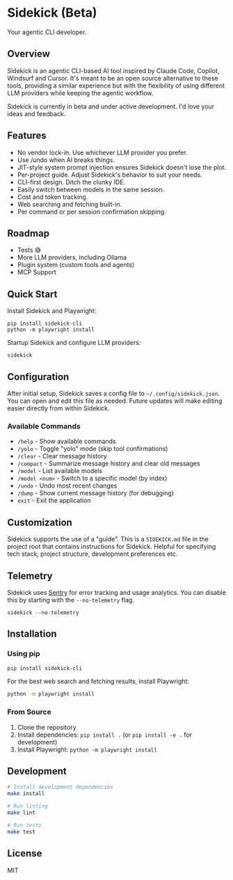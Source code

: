 # Sidekick (Beta)

Your agentic CLI developer.

## Overview

Sidekick is an agentic CLI-based AI tool inspired by Claude Code, Copilot, Windsurf and Cursor. It's meant
to be an open source alternative to these tools, providing a similar experience but with the flexibility of
using different LLM providers while keeping the agentic workflow.

Sidekick is currently in beta and under active development. I'd love your ideas and feedback.

## Features

- No vendor lock-in. Use whichever LLM provider you prefer.
- Use /undo when AI breaks things.
- JIT-style system prompt injection ensures Sidekick doesn't lose the plot.
- Per-project guide. Adjust Sidekick's behavior to suit your needs.
- CLI-first design. Ditch the clunky IDE.
- Easily switch between models in the same session.
- Cost and token tracking.
- Web searching and fetching built-in.
- Per command or per session confirmation skipping.

## Roadmap

- Tests 😅
- More LLM providers, including Ollama
- Plugin system (custom tools and agents)
- MCP Support

## Quick Start

Install Sidekick and Playwright:

```
pip install sidekick-cli
python -m playwright install
```

Startup Sidekick and configure LLM providers:

```
sidekick
```

## Configuration

After initial setup, Sidekick saves a config file to `~/.config/sidekick.json`. You can open and 
edit this file as needed. Future updates will make editing easier directly from within Sidekick.

### Available Commands

- `/help` - Show available commands
- `/yolo` - Toggle "yolo" mode (skip tool confirmations)
- `/clear` - Clear message history
- `/compact` - Summarize message history and clear old messages
- `/model` - List available models
- `/model <num>` - Switch to a specific model (by index)
- `/undo` - Undo most recent changes
- `/dump` - Show current message history (for debugging)
- `exit` - Exit the application

## Customization

Sidekick supports the use of a "guide". This is a `SIDEKICK.md` file in the project root that contains
instructions for Sidekick. Helpful for specifying tech stack, project structure, development
preferences etc.

## Telemetry

Sidekick uses [Sentry](https://sentry.io/) for error tracking and usage analytics. You can disable this by
starting with the `--no-telemetry` flag.

```
sidekick --no-telemetry
```

## Installation

### Using pip

```bash
pip install sidekick-cli
```

For the best web search and fetching results, install Playwright:

```bash
python -m playwright install
```

### From Source

1. Clone the repository
2. Install dependencies: `pip install .` (or `pip install -e .` for development)
3. Install Playwright: `python -m playwright install`

## Development

```bash
# Install development dependencies
make install

# Run linting
make lint

# Run tests
make test
```

## License

MIT
